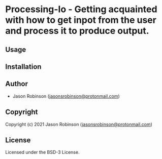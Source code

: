 # Processing-Io - Getting acquainted with how to get inpot from the user and process it to produce output.

## Usage

## Installation

## Author

* Jason Robinson (jasonsrobinson@protonmail.com)

## Copyright

Copyright (c) 2021 Jason Robinson (jasonsrobinson@protonmail.com)

## License

Licensed under the BSD-3 License.
